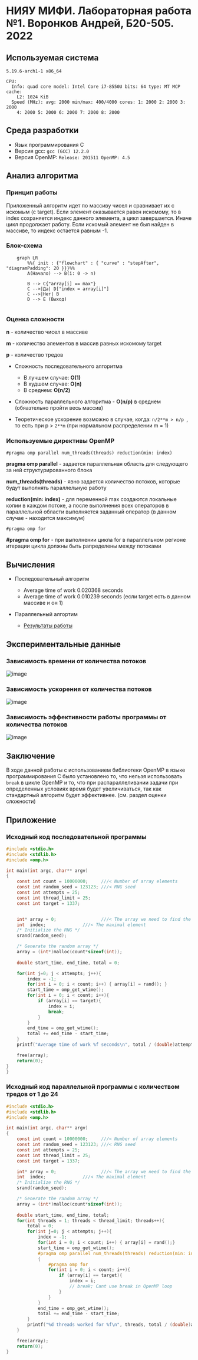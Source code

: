 # НИЯУ МИФИ. Лабораторная работа №1. Воронков Андрей, Б20-505. 2022

## Используемая система

```
5.19.6-arch1-1 x86_64

CPU:
  Info: quad core model: Intel Core i7-8550U bits: 64 type: MT MCP cache:
    L2: 1024 KiB
  Speed (MHz): avg: 2000 min/max: 400/4000 cores: 1: 2000 2: 2000 3: 2000
    4: 2000 5: 2000 6: 2000 7: 2000 8: 2000
```
## Среда разработки 

- Язык программирования C
- Версия gcc: `gcc (GCC) 12.2.0`
- Версия OpenMP: `Release: 201511 OpenMP: 4.5`


## Анализ алгоритма 

### Принцип работы

Приложенный алгоритм идет по массиву чисел и сравнивает их с искомым (с target). Если элемент оказывается равен искомому, то в index сохраняется индекс данного элемента, а цикл завершается. Иначе цикл продолжает работу. Если искомый элемент не был найден в массиве, то индекс остается равным -1.

### Блок-схема


```mermaid
    graph LR
        %%{ init : {"flowchart" : { "curve" : "stepAfter", "diagramPadding": 20 }}}%%
        A(Начало) --> B(i: 0 -> n)
        
        B --> C{"array[i] == max"}
        C -->|Да| D["index = array[i]"]
        C -->|Нет| B
        D --> E (Выход)
       
```


### Оценка сложности

**n** - количество чисел в массиве

**m** - количество элементов в массив равных искомому target

**p** - количество тредов


- Сложность последовательного алгоритма
    - В лучшем случае: **O(1)**
    - В худшем случае: **O(n)**
    - В среднем: **O(n/2)**    

- Сложность параллельного алгоритма - **O(n/p)** в среднем (обяазтельно пройти весь массив)
- Теоретическое ускорение возможно в случае, когда: `n/2**m > n/p `, то есть при p > `2**m` (при нормальном распределении m = 1)

### Используемые директивы OpenMP

`
#pragma omp parallel num_threads(threads) reduction(min: index)
`

**pragma omp parallel** - задается параллельная область для следующего за ней структурированного блока

**num_threads(threads)** - явно задается
количество потоков, которые будут выполнять параллельную работу 

**reduction(min: index)** - для переменной max создаются локальные копии в каждом потоке, а после выполнения всех операторов в параллельной области выполняется заданный оператор (в данном случае - находится максимум)

`#pragma omp for`

**#pragma omp for** - при выполнении цикла for в параллельном регионе итерации цикла должны быть рапределены между потоками

## Вычисления

- Последовательный алгоритм
    - Average time of work 0.020368 seconds
    - Average time of work 0.010239 seconds (если target есть в данном массиве и он 1)    

- Параллельный алгортим
    - [Результаты работы](scripts/parallel_results.txt) 

## Экспериментальные данные

### Зависимость времени от количества потоков

![image](images/AvgTime.png)

### Зависимость ускорения от количества потоков

![image](images/Acceleration.png)


### Зависимость эффективности работы программы от количества потоков

![image](images/Efficiency.png)


## Заключение

В ходе данной работы с использованием библиотеки OpenMP в языке программирования C было установлено то, что нельзя использовать `break` в цикле OpenMP и то, что при распараллеливании задачи при определенных условиях время будет увеличиваться, так как стандартный алгоритм будет эффективнее. (см. раздел оценки сложности)

## Приложение

### Исходный код последовательной программы

```c
#include <stdio.h>
#include <stdlib.h>
#include <omp.h>

int main(int argc, char** argv)
{
    const int count = 10000000;     ///< Number of array elements
    const int random_seed = 123123; ///< RNG seed
    const int attempts = 25; 
    const int thread_limit = 25;
    const int target = 1337;


    int* array = 0;                 ///< The array we need to find the max in
    int  index;              ///< The maximal element
    /* Initialize the RNG */
    srand(random_seed);

    /* Generate the random array */
    array = (int*)malloc(count*sizeof(int));
    
    double start_time, end_time, total = 0;

    for(int j=0; j < attempts; j++){
        index = -1;
        for(int i = 0; i < count; i++) { array[i] = rand(); }
        start_time = omp_get_wtime();
        for(int i = 0; i < count; i++){           
            if (array[i] == target){
                index = i;
                break;
            } 
        }
        end_time = omp_get_wtime();
        total += end_time - start_time;
    }
    printf("Average time of work %f seconds\n", total / (double)attempts);

    free(array);    
    return(0);
}
}
```

### Исходный код параллельной программы с количеством тредов от 1 до 24

```c
#include <stdio.h>
#include <stdlib.h>
#include <omp.h>

int main(int argc, char** argv)
{
    const int count = 10000000;     ///< Number of array elements
    const int random_seed = 123123; ///< RNG seed
    const int attempts = 25; 
    const int thread_limit = 25;
    const int target = 1337;

    int* array = 0;                 ///< The array we need to find the max in
    int  index;              ///< The maximal element
    /* Initialize the RNG */
    srand(random_seed);

    /* Generate the random array */
    array = (int*)malloc(count*sizeof(int));
    
    double start_time, end_time, total;
    for(int threads = 1; threads < thread_limit; threads++){
        total = 0;
        for(int j=0; j < attempts; j++){
            index = -1;
            for(int i = 0; i < count; i++) { array[i] = rand();}
            start_time = omp_get_wtime();
            #pragma omp parallel num_threads(threads) reduction(min: index)
            {
                #pragma omp for
                for(int i = 0; i < count; i++){     
                    if (array[i] == target){
                        index = i;
                        // break; Cant use break in OpenMP loop
                    } 
                }
            }
            end_time = omp_get_wtime();
            total += end_time - start_time;
        }
        printf("%d threads worked for %f\n", threads, total / (double)attempts);
    }

    free(array);    
    return(0);
}
```

    
